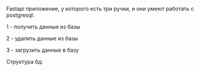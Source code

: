 Fastapi приложение, у которого есть три ручки, и они умеют работать с postgresql: 

1 - получить данные из базы 

2 - удалить данные из базы

3 - загрузить данные в базу

Структура бд:

